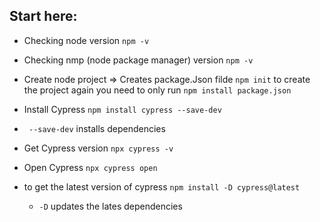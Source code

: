 ## Start here:

* Checking node version
`npm -v`
* Checking nmp (node package manager) version
`npm -v`
* Create node project => Creates package.Json filde
`npm init` to create the project again you need to only run `npm install package.json`



* Install Cypress
`npm install cypress --save-dev`
 * ` --save-dev` installs dependencies

* Get Cypress version
`npx cypress -v`

* Open Cypress
`npx cypress open`

* to get the latest version of cypress
`npm install -D cypress@latest`
  * `-D` updates the lates dependencies
